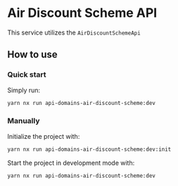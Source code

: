 # Air Discount Scheme API

This service utilizes the `AirDiscountSchemeApi`

## How to use

### Quick start

Simply run:

```bash
yarn nx run api-domains-air-discount-scheme:dev
```

### Manually

Initialize the project with:

```bash
yarn nx run api-domains-air-discount-scheme:dev:init
```

Start the project in development mode with:

```bash
yarn nx run api-domains-air-discount-scheme:dev
```
